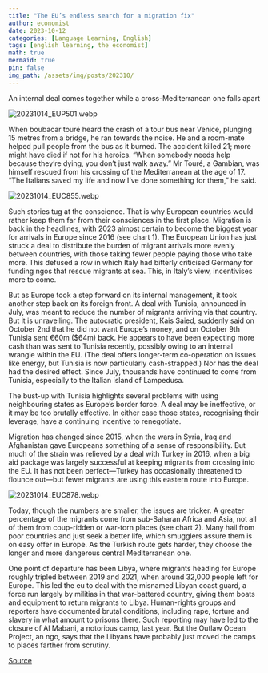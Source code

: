 ```yaml
---
title: "The EU’s endless search for a migration fix"
author: economist
date: 2023-10-12
categories: [Language Learning, English]
tags: [english learning, the economist]
math: true
mermaid: true
pin: false
img_path: /assets/img/posts/202310/
---
```



An internal deal comes together while a cross-Mediterranean one falls apart

![20231014_EUP501.webp](20231014_EUP501.webp)

When boubacar touré heard the crash of a tour bus near Venice, plunging 15 metres from a bridge, he ran towards the noise. He and a room-mate helped pull people from the bus as it burned. The accident killed 21; more might have died if not for his heroics. “When somebody needs help because they’re dying, you don’t just walk away.” Mr Touré, a Gambian, was himself rescued from his crossing of the Mediterranean at the age of 17. “The Italians saved my life and now I’ve done something for them,” he said.

![20231014_EUC855.webp](20231014_EUC855.webp)

Such stories tug at the conscience. That is why European countries would rather keep them far from their consciences in the first place. Migration is back in the headlines, with 2023 almost certain to become the biggest year for arrivals in Europe since 2016 (see chart 1). The European Union has just struck a deal to distribute the burden of migrant arrivals more evenly between countries, with those taking fewer people paying those who take more. This defused a row in which Italy had bitterly criticised Germany for funding ngos that rescue migrants at sea. This, in Italy’s view, incentivises more to come.

But as Europe took a step forward on its internal management, it took another step back on its foreign front. A deal with Tunisia, announced in July, was meant to reduce the number of migrants arriving via that country. But it is unravelling. The autocratic president, Kais Saied, suddenly said on October 2nd that he did not want Europe’s money, and on October 9th Tunisia sent €60m (\$64m) back. He appears to have been expecting more cash than was sent to Tunisia recently, possibly owing to an internal wrangle within the EU. (The deal offers longer-term co-operation on issues like energy, but Tunisia is now particularly cash-strapped.) Nor has the deal had the desired effect. Since July, thousands have continued to come from Tunisia, especially to the Italian island of Lampedusa.

The bust-up with Tunisia highlights several problems with using neighbouring states as Europe’s border force. A deal may be ineffective, or it may be too brutally effective. In either case those states, recognising their leverage, have a continuing incentive to renegotiate.

Migration has changed since 2015, when the wars in Syria, Iraq and Afghanistan gave Europeans something of a sense of responsibility. But much of the strain was relieved by a deal with Turkey in 2016, when a big aid package was largely successful at keeping migrants from crossing into the EU. It has not been perfect—Turkey has occasionally threatened to flounce out—but fewer migrants are using this eastern route into Europe.

![20231014_EUC878.webp](20231014_EUC878.webp)

Today, though the numbers are smaller, the issues are tricker. A greater percentage of the migrants come from sub-Saharan Africa and Asia, not all of them from coup-ridden or war-torn places (see chart 2). Many hail from poor countries and just seek a better life, which smugglers assure them is on easy offer in Europe. As the Turkish route gets harder, they choose the longer and more dangerous central Mediterranean one.

One point of departure has been Libya, where migrants heading for Europe roughly tripled between 2019 and 2021, when around 32,000 people left for Europe. This led the eu to deal with the misnamed Libyan coast guard, a force run largely by militias in that war-battered country, giving them boats and equipment to return migrants to Libya. Human-rights groups and reporters have documented brutal conditions, including rape, torture and slavery in what amount to prisons there. Such reporting may have led to the closure of Al Mabani, a notorious camp, last year. But the Outlaw Ocean Project, an ngo, says that the Libyans have probably just moved the camps to places farther from scrutiny.



[Source](https://www.economist.com/europe/2023/10/12/the-eus-endless-search-for-a-migration-fix)

